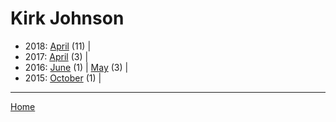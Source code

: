 # Kirk Johnson

  * 2018: 
      [April](./kirk-johnson-2018-04.md) (11) | 
  * 2017: 
      [April](./kirk-johnson-2017-04.md) (3) | 
  * 2016: 
      [June](./kirk-johnson-2016-06.md) (1) | 
      [May](./kirk-johnson-2016-05.md) (3) | 
  * 2015: 
      [October](./kirk-johnson-2015-10.md) (1) | 

----

[Home](../)
